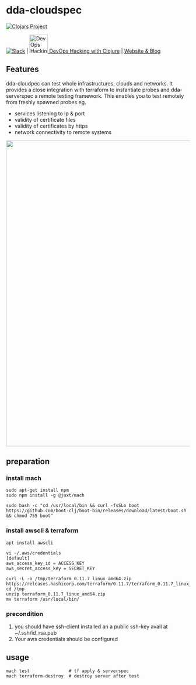 # dda-cloudspec
[![Clojars Project](https://img.shields.io/clojars/v/dda/dda-cloudspec.svg)](https://clojars.org/dda/dda-cloudspec)

[![Slack](https://img.shields.io/badge/chat-clojurians-green.svg?style=flat)](https://clojurians.slack.com/messages/#dda-pallet/) | [<img src="https://domaindrivenarchitecture.org/img/meetup.svg" width=50 alt="DevOps Hacking with Clojure Meetup"> DevOps Hacking with Clojure](https://www.meetup.com/de-DE/preview/dda-pallet-DevOps-Hacking-with-Clojure) | [Website & Blog](https://domaindrivenarchitecture.org)

## Features
dda-cloudpec can test whole infrastructures, clouds and networks. It provides a close integration with terraform to instantiate probes and dda-serverspec a remote testing framework. This enables you to test remotely from freshly spawned probes eg.
* services listening to ip & port
* validity of certificate files
* validity of certificates by https
* network connectivity to remote systems

<a href="https://asciinema.org/a/185686?autoplay=1"><img src="https://asciinema.org/a/185686.png" width="836"/></a>


## preparation
### install mach
```
sudo apt-get install npm
sudo npm install -g @juxt/mach

sudo bash -c "cd /usr/local/bin && curl -fsSLo boot https://github.com/boot-clj/boot-bin/releases/download/latest/boot.sh && chmod 755 boot"
```

### install awscli & terraform
```
apt install awscli

vi ~/.aws/credentials
[default]
aws_access_key_id = ACCESS_KEY
aws_secret_access_key = SECRET_KEY

curl -L -o /tmp/terraform_0.11.7_linux_amd64.zip https://releases.hashicorp.com/terraform/0.11.7/terraform_0.11.7_linux_amd64.zip
cd /tmp
unzip terraform_0.11.7_linux_amd64.zip
mv terraform /usr/local/bin/
```

### precondition
1. you should have ssh-client installed an a public ssh-key avail at ~/.ssh/id_rsa.pub
2. Your aws credentials should be configured

## usage
```
mach test               # tf apply & serverspec
mach terraform-destroy  # destroy server after test
```
